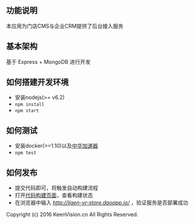 ## 功能说明
  本应用为门店CMS与企业CRM提供了后台接入服务

## 基本架构
  基于 Express + MongoDB 进行开发

## 如何搭建开发环境
  - 安装nodejs(>= v6.2)
  - `npm install`
  - `npm start`

## 如何测试
  - 安装docker(>=1.10)以及[中华加速器](https://www.daocloud.io/mirror)
  - `npm test`

## 如何发布
  - 提交代码即可，将触发自动构建流程
  - 打开[代码构建页面](https://dashboard.daocloud.io/build-flows)，查看构建状态
  - 在浏览器中输入 *http://ligen-vr-store.daoapp.io/* ，验证服务是否部署成功

Copyright (c) 2016 KeenVision.cn All Rights Reserved.
